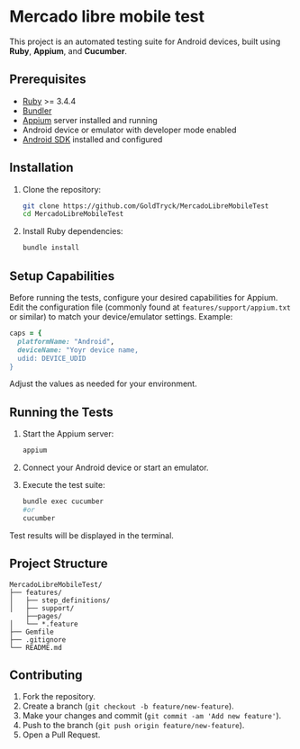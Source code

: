 # Mercado libre mobile test

This project is an automated testing suite for Android devices, built using **Ruby**, **Appium**, and **Cucumber**.

## Prerequisites

- [Ruby](https://www.ruby-lang.org/) >= 3.4.4
- [Bundler](https://bundler.io/)
- [Appium](https://appium.io/) server installed and running
- Android device or emulator with developer mode enabled
- [Android SDK](https://developer.android.com/studio) installed and configured

## Installation

1. Clone the repository:
    ```bash
    git clone https://github.com/GoldTryck/MercadoLibreMobileTest
    cd MercadoLibreMobileTest
    ```

2. Install Ruby dependencies:
    ```bash
    bundle install
    ```

## Setup Capabilities

Before running the tests, configure your desired capabilities for Appium. Edit the configuration file (commonly found at `features/support/appium.txt` or similar) to match your device/emulator settings. Example:

```ruby
caps = {
  platformName: "Android",
  deviceName: "Yoyr device name,
  udid: DEVICE_UDID
}
```

Adjust the values as needed for your environment.

## Running the Tests

1. Start the Appium server:
    ```bash
    appium
    ```

2. Connect your Android device or start an emulator.

3. Execute the test suite:
    ```bash
    bundle exec cucumber
    #or
    cucumber
    ```

Test results will be displayed in the terminal.

## Project Structure

```
MercadoLibreMobileTest/
├── features/
│   ├── step_definitions/
│   ├── support/
    ├──pages/
│   └── *.feature
├── Gemfile
├── .gitignore
└── README.md
```

## Contributing

1. Fork the repository.
2. Create a branch (`git checkout -b feature/new-feature`).
3. Make your changes and commit (`git commit -am 'Add new feature'`).
4. Push to the branch (`git push origin feature/new-feature`).
5. Open a Pull Request.


